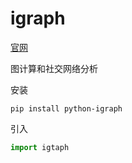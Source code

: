 # igraph

[官网](https://igraph.org/python/)

图计算和社交网络分析

安装

```shell
pip install python-igraph
```

引入

```python
import igtaph
```

